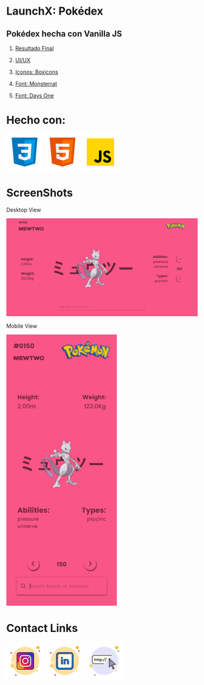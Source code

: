 # LaunchX: Pokédex


## Pokédex hecha con Vanilla JS


1. [Resultado Final ](https://jhosiangtz.github.io/Pokedex/)

2. [UI/UX](https://dribbble.com/shots/2859891--025-Pikachu)

3. [Iconos: Boxicons](https://boxicons.com/)

4. [Font: Monsterrat](https://fonts.google.com/specimen/Montserrat)

5. [Font: Days One](https://fonts.google.com/specimen/Days+One)

# Hecho con:


![CSS](assets/img/css.svg) ![HTML](assets/img/html.svg) ![JS](assets/img/js.svg)

# ScreenShots

Desktop View 

![Desktop](images/screenshots/desktopView.png)

Mobile View 

![Mobile](images/screenshots/mobileView.png)



# Contact Links

[![Instagram](https://raw.githubusercontent.com/JhosianGtZ/JhosianGtZ/main/icons8-instagram-100.png)](https://instagram.com/_jhosian)
[![Linkedin](https://raw.githubusercontent.com/JhosianGtZ/JhosianGtZ/main/icons8-linkedin-100.png)](https://www.linkedin.com/in/jhosiangtz/)
[![Website](https://raw.githubusercontent.com/JhosianGtZ/JhosianGtZ/main/icons8-website-100.png)](https://jhosiangtz.github.io/)
